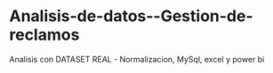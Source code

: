 # Analisis-de-datos--Gestion-de-reclamos
Analisis con DATASET REAL - Normalizacion, MySql, excel y power bi
